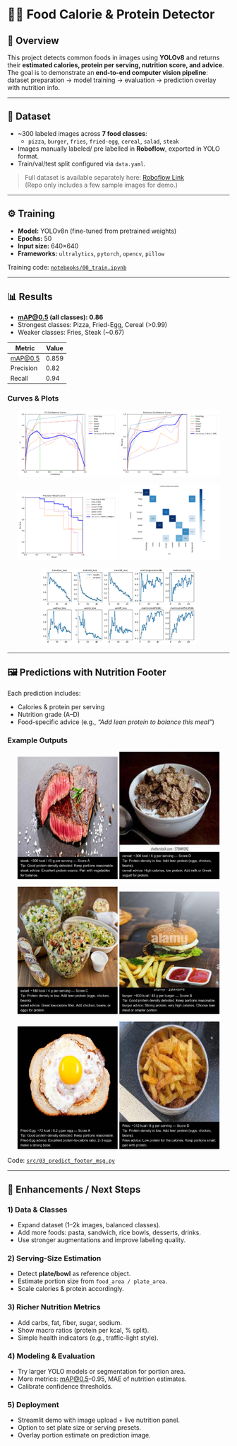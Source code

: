 # 🍔🥗 Food Calorie & Protein Detector  

## 📌 Overview  
This project detects common foods in images using **YOLOv8** and returns their **estimated calories, protein per serving, nutrition score, and advice**.  
The goal is to demonstrate an **end-to-end computer vision pipeline**: dataset preparation → model training → evaluation → prediction overlay with nutrition info.  

---

## 📂 Dataset  
- ~300 labeled images across **7 food classes**:  
  - `pizza`, `burger`, `fries`, `fried-egg`, `cereal`, `salad`, `steak`  
- Images manually labeled/ pre labelled in **Roboflow**, exported in YOLO format.  
- Train/val/test split configured via `data.yaml`.  

> Full dataset is available separately here: [Roboflow Link](https://app.roboflow.com/ds/qJsgBisufh?key=DYRO4x17CP)  
> (Repo only includes a few sample images for demo.)  

---

## ⚙️ Training  
- **Model:** YOLOv8n (fine-tuned from pretrained weights)  
- **Epochs:** 50  
- **Input size:** 640×640  
- **Frameworks:** `ultralytics`, `pytorch`, `opencv`, `pillow`  

Training code: [`notebooks/00_train.ipynb`](notebooks/00_train.ipynb)  

---

## 📊 Results  

- **mAP@0.5 (all classes): 0.86**  
- Strongest classes: Pizza, Fried-Egg, Cereal (>0.99)  
- Weaker classes: Fries, Steak (~0.67)  

| Metric      | Value |
|-------------|-------|
| mAP@0.5     | 0.859 |
| Precision   | 0.82  |
| Recall      | 0.94  |

### Curves & Plots  

<p align="center">
  <img src="results/BoxF1_curve.png" width="45%">
  <img src="results/BoxP_curve.png" width="45%">
</p>  

<p align="center">
  <img src="results/BoxPR_curve.png" width="45%">
  <img src="results/confusion_matrix_normalized.png" width="45%">
</p>  

<p align="center">
  <img src="results/results.png" width="70%">
</p>  

---

## 🖼️ Predictions with Nutrition Footer  

Each prediction includes:  
- Calories & protein per serving  
- Nutrition grade (A–D)  
- Food-specific advice (e.g., *“Add lean protein to balance this meal”*)  

### Example Outputs  

<p align="center">
  <img src="sample_results/1.jpg" width="45%">
  <img src="sample_results/2.jpg" width="45%">
</p>  

<p align="center">
  <img src="sample_results/3.jpg" width="45%">
  <img src="sample_results/4.jpg" width="45%">
</p>  

<p align="center">
  <img src="sample_results/5.jpg" width="45%">
  <img src="sample_results/6.jpg" width="45%">
</p>  

Code: [`src/03_predict_footer_msg.py`](src/03_predict_footer_msg.py)  

---

## 🚧 Enhancements / Next Steps  

### 1) Data & Classes  
- Expand dataset (1–2k images, balanced classes).  
- Add more foods: pasta, sandwich, rice bowls, desserts, drinks.  
- Use stronger augmentations and improve labeling quality.  

### 2) Serving-Size Estimation  
- Detect **plate/bowl** as reference object.  
- Estimate portion size from `food_area / plate_area`.  
- Scale calories & protein accordingly.  

### 3) Richer Nutrition Metrics  
- Add carbs, fat, fiber, sugar, sodium.  
- Show macro ratios (protein per kcal, % split).  
- Simple health indicators (e.g., traffic-light style).  

### 4) Modeling & Evaluation  
- Try larger YOLO models or segmentation for portion area.  
- More metrics: mAP@0.5–0.95, MAE of nutrition estimates.  
- Calibrate confidence thresholds.  

### 5) Deployment  
- Streamlit demo with image upload + live nutrition panel.  
- Option to set plate size or serving presets.  
- Overlay portion estimate on prediction image.
